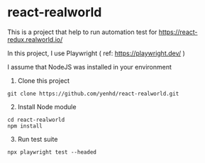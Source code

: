 # react-realworld

This is a project that help to run automation test for https://react-redux.realworld.io/

In this project, I use Playwright ( ref: https://playwright.dev/ ) 

I assume that NodeJS was installed in your environment

1. Clone this project
```
git clone https://github.com/yenhd/react-realworld.git
```

2. Install Node module
```
cd react-realworld
npm install
```

3. Run test suite
```
npx playwright test --headed
```
